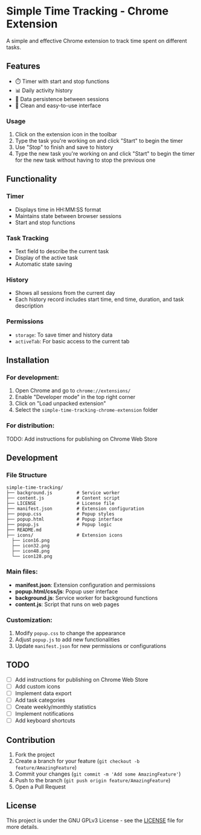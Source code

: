 # Simple Time Tracking - Chrome Extension

A simple and effective Chrome extension to track time spent on different tasks.

## Features

- ⏱️ Timer with start and stop functions
- 📊 Daily activity history
- 💾 Data persistence between sessions
- 🎨 Clean and easy-to-use interface

### Usage

1. Click on the extension icon in the toolbar
2. Type the task you're working on and click "Start" to begin the timer
3. Use "Stop" to finish and save to history
4. Type the new task you're working on and click "Start" to begin the timer for the new task without having to stop the previous one

## Functionality

### Timer
- Displays time in HH:MM:SS format
- Maintains state between browser sessions
- Start and stop functions

### Task Tracking
- Text field to describe the current task
- Display of the active task
- Automatic state saving

### History
- Shows all sessions from the current day
- Each history record includes start time, end time, duration, and task description

### Permissions

- `storage`: To save timer and history data
- `activeTab`: For basic access to the current tab

## Installation

### For development:

1. Open Chrome and go to `chrome://extensions/`
2. Enable "Developer mode" in the top right corner
3. Click on "Load unpacked extension"
4. Select the `simple-time-tracking-chrome-extension` folder

### For distribution:

TODO: Add instructions for publishing on Chrome Web Store

## Development

### File Structure

```
simple-time-tracking/
├── background.js         # Service worker
├── content.js            # Content script
├── LICENSE               # License file
├── manifest.json         # Extension configuration
├── popup.css             # Popup styles
├── popup.html            # Popup interface
├── popup.js              # Popup logic
├── README.md
├── icons/                # Extension icons
  ├── icon16.png
  ├── icon32.png
  ├── icon48.png
  └── icon128.png
```

### Main files:

- **manifest.json**: Extension configuration and permissions
- **popup.html/css/js**: Popup user interface
- **background.js**: Service worker for background functions
- **content.js**: Script that runs on web pages

### Customization:

1. Modify `popup.css` to change the appearance
2. Adjust `popup.js` to add new functionalities
3. Update `manifest.json` for new permissions or configurations

## TODO

- [ ] Add instructions for publishing on Chrome Web Store
- [ ] Add custom icons
- [ ] Implement data export
- [ ] Add task categories
- [ ] Create weekly/monthly statistics
- [ ] Implement notifications
- [ ] Add keyboard shortcuts

## Contribution

1. Fork the project
2. Create a branch for your feature (`git checkout -b feature/AmazingFeature`)
3. Commit your changes (`git commit -m 'Add some AmazingFeature'`)
4. Push to the branch (`git push origin feature/AmazingFeature`)
5. Open a Pull Request

## License

This project is under the GNU GPLv3 License - see the [LICENSE](LICENSE) file for more details.
